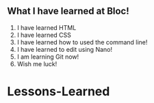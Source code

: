## What I have learned at Bloc!
1. I have learned HTML
2. I have learned CSS
3. I have learned how to used the command line!
4. I have learned to edit using Nano!
5. I am learning Git now!
6. Wish me luck!
# Lessons-Learned
